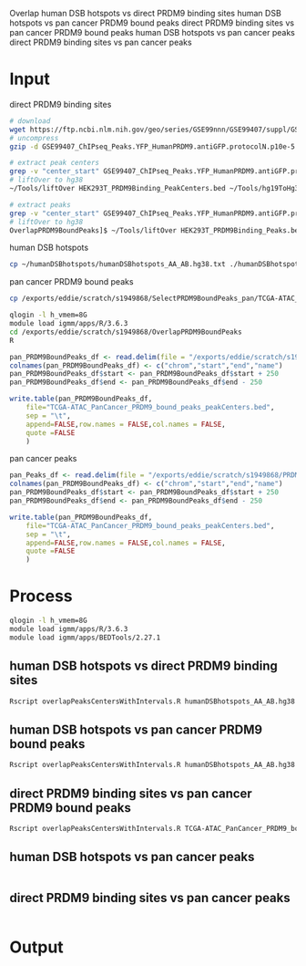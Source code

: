 Overlap
human DSB hotspots vs direct PRDM9 binding sites
human DSB hotspots vs pan cancer PRDM9 bound peaks
direct PRDM9 binding sites vs pan cancer PRDM9 bound peaks
human DSB hotspots vs pan cancer peaks
direct PRDM9 binding sites vs pan cancer peaks
# Input 
direct PRDM9 binding sites
```bash
# download
wget https://ftp.ncbi.nlm.nih.gov/geo/series/GSE99nnn/GSE99407/suppl/GSE99407_ChIPseq_Peaks.YFP_HumanPRDM9.antiGFP.protocolN.p10e-5.sep250.Annotated.txt.gz
# uncompress
gzip -d GSE99407_ChIPseq_Peaks.YFP_HumanPRDM9.antiGFP.protocolN.p10e-5.sep250.Annotated.txt.gz

# extract peak centers
grep -v "center_start" GSE99407_ChIPseq_Peaks.YFP_HumanPRDM9.antiGFP.protocolN.p10e-5.sep250.Annotated.txt | awk '{FS=OFS="\t"; print $1,$2,$3;}' > HEK293T_PRDM9Binding_PeakCenters.bed
# liftOver to hg38
~/Tools/liftOver HEK293T_PRDM9Binding_PeakCenters.bed ~/Tools/hg19ToHg38.over.chain HEK293T_PRDM9Binding_PeakCenters.hg38.bed unMapped

# extract peaks
grep -v "center_start" GSE99407_ChIPseq_Peaks.YFP_HumanPRDM9.antiGFP.protocolN.p10e-5.sep250.Annotated.txt | awk '{FS=OFS="\t"; print $1,$4,$5;}' > HEK293T_PRDM9Binding_Peaks.bed
# liftOver to hg38
OverlapPRDM9BoundPeaks]$ ~/Tools/liftOver HEK293T_PRDM9Binding_Peaks.bed ~/Tools/hg19ToHg38.over.chain HEK293T_PRDM9Binding_Peaks.hg38.bed unMapped
```
human DSB hotspots
```bash
cp ~/humanDSBhotspots/humanDSBhotspots_AA_AB.hg38.txt ./humanDSBhotspots_AA_AB.hg38.bed
```
pan cancer PRDM9 bound peaks
```bash
cp /exports/eddie/scratch/s1949868/SelectPRDM9BoundPeaks_pan/TCGA-ATAC_PanCancer_PRDM9_bound_peaks.bed ./
```
```bash
qlogin -l h_vmem=8G
module load igmm/apps/R/3.6.3
cd /exports/eddie/scratch/s1949868/OverlapPRDM9BoundPeaks
R
```
```r
pan_PRDM9BoundPeaks_df <- read.delim(file = "/exports/eddie/scratch/s1949868/OverlapPRDM9BoundPeaks/TCGA-ATAC_PanCancer_PRDM9_bound_peaks.bed", sep = "\t", header = FALSE)
colnames(pan_PRDM9BoundPeaks_df) <- c("chrom","start","end","name")
pan_PRDM9BoundPeaks_df$start <- pan_PRDM9BoundPeaks_df$start + 250
pan_PRDM9BoundPeaks_df$end <- pan_PRDM9BoundPeaks_df$end - 250

write.table(pan_PRDM9BoundPeaks_df,
	file="TCGA-ATAC_PanCancer_PRDM9_bound_peaks_peakCenters.bed",
	sep = "\t",
	append=FALSE,row.names = FALSE,col.names = FALSE,
	quote =FALSE
	)
```
pan cancer peaks
```r
pan_Peaks_df <- read.delim(file = "/exports/eddie/scratch/s1949868/PRDM9Binding/TCGA-ATAC_PanCancer_Peaks.bed", sep = "\t", header = FALSE)
colnames(pan_PRDM9BoundPeaks_df) <- c("chrom","start","end","name")
pan_PRDM9BoundPeaks_df$start <- pan_PRDM9BoundPeaks_df$start + 250
pan_PRDM9BoundPeaks_df$end <- pan_PRDM9BoundPeaks_df$end - 250

write.table(pan_PRDM9BoundPeaks_df,
	file="TCGA-ATAC_PanCancer_PRDM9_bound_peaks_peakCenters.bed",
	sep = "\t",
	append=FALSE,row.names = FALSE,col.names = FALSE,
	quote =FALSE
	)
```
# Process
```bash
qlogin -l h_vmem=8G
module load igmm/apps/R/3.6.3
module load igmm/apps/BEDTools/2.27.1
```
## human DSB hotspots vs direct PRDM9 binding sites
```bash
Rscript overlapPeaksCentersWithIntervals.R humanDSBhotspots_AA_AB.hg38.bed HEK293T_PRDM9Binding_PeakCenters.hg38.bed
```
## human DSB hotspots vs pan cancer PRDM9 bound peaks
```bash
Rscript overlapPeaksCentersWithIntervals.R humanDSBhotspots_AA_AB.hg38.bed TCGA-ATAC_PanCancer_PRDM9_bound_peaks_peakCenters.bed
```
## direct PRDM9 binding sites vs pan cancer PRDM9 bound peaks
```bash
Rscript overlapPeaksCentersWithIntervals.R TCGA-ATAC_PanCancer_PRDM9_bound_peaks.bed HEK293T_PRDM9Binding_PeakCenters.hg38.bed
```
## human DSB hotspots vs pan cancer peaks
```bash

```
## direct PRDM9 binding sites vs pan cancer peaks
```bash

```
# Output
<!--stackedit_data:
eyJoaXN0b3J5IjpbMTg5NDQxNDg5NywzMDE2MzA2MDMsNjA5MD
YwODEsNTY0Mzc1NzA4LDE0ODQ4NTEyNTksLTQzMDAxNzk5NCwt
MTk1ODg2Njk1NiwxMzE5MzY4NDAxLDE3NDEyNzI3NDcsMjExMz
kyNjUxNiwtMjg4NjQ0MjI4LDM3MTI2OTEwNywxNzQyNjQyMTYx
LC0xNTQ3MzM5NjE1LC01OTM4OTQ0MTgsNzkwMjQyNjExLC01Mj
QzMjM2MDAsODc1OTIxODUsLTEyOTQ1NjMyNzIsMzk1MTI4MTgx
XX0=
-->